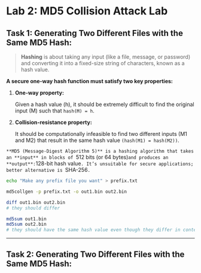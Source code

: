 # Lab 2: MD5 Collision Attack Lab

## Task 1: Generating Two Different Files with the Same MD5 Hash:
> **Hashing** is about taking any input (like a file, message, or password) and converting it into a fixed-size string of characters, known as a hash value.

**A secure one-way hash function must satisfy two key properties:**
   1. **One-way property:**
   
      Given a hash value (h), it should be extremely difficult to find the original input (M) such that `hash(M) = h`.
   2. **Collision-resistance property:**
   
      It should be computationally infeasible to find two different inputs (M1 and M2) that result in the same hash value `(hash(M1) = hash(M2))`.

`**MD5 (Message-Digest Algorithm 5)** is a hashing algorithm that takes an **input** in blocks of `512 bits (or 64 bytes)` and produces an **output**: `128-bit hash value`. It’s unsuitable for secure applications; better alternative is `SHA-256`.`

```bash
echo "Make any prefix file you want" > prefix.txt

md5collgen -p prefix.txt -o out1.bin out2.bin

diff out1.bin out2.bin
# they should differ

md5sum out1.bin
md5sum out2.bin
# they should have the same hash value even though they differ in content
```

---
## Task 2: Generating Two Different Files with the Same MD5 Hash:
